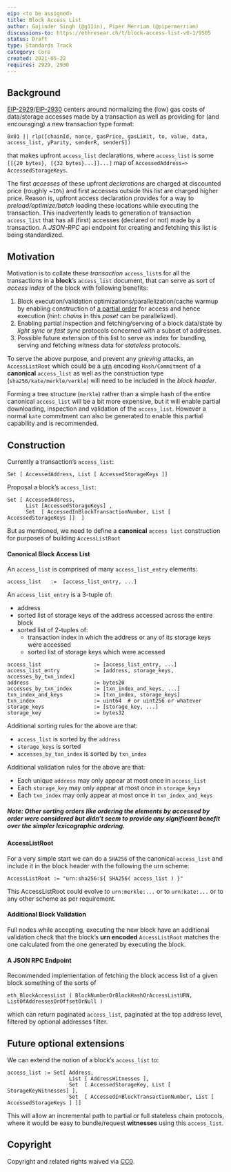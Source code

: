```yaml
---
eip: <to be assigned>
title: Block Access List
author: Gajinder Singh (@g11in), Piper Merriam (@pipermerriam)
discussions-to: https://ethresear.ch/t/block-access-list-v0-1/9505
status: Draft
type: Standards Track
category: Core
created: 2021-05-22
requires: 2929, 2930
---
```


## Background

[EIP-2929](/EIPS/eip-2929)/[EIP-2930](/EIPS/eip-2930) centers around normalizing the (low) gas costs of data/storage accesses made by a transaction as well as providing for (and encouraging) a new transaction type format:
```
0x01 || rlp([chainId, nonce, gasPrice, gasLimit, to, value, data, access_list, yParity, senderR, senderS])
```
that makes upfront `access_list` declarations, where `access_list` is some `[[{20 bytes}, [{32 bytes}...]]...]` map of `AccessedAddress=> AccessedStorageKeys`.

The first *accesses* of these upfront *declarations* are charged at discounted price (roughly ~`10%`) and first accesses outside this list are charged higher price. Reason is, upfront access declaration provides for a way to *preload/optimize/batch* loading these locations while executing the transaction.
This inadvertently leads to generation of transaction `access_list` that has all (first) accesses (declared or not) made by a transaction. A *JSON-RPC* api endpoint for creating and fetching this list is being standardized.

## Motivation

Motivation is to collate these *transaction* `access_list`s for all the transactions in a **block**’s `access_list` document, that can serve as sort of *access index* of the block with following benefits:
1. Block execution/validation optimizations/parallelization/cache warmup by enabling construction of [a partial order](https://en.wikipedia.org/wiki/Partially_ordered_set) for access and hence execution (hint: *chains* in this *poset* can be parallelized).
2. Enabling partial inspection and fetching/serving of a block data/state by *light sync* or *fast sync* protocols concerned with a subset of addresses.
3. Possible future extension of this list to serve as index for bundling, serving and fetching witness data for *stateless* protocols.

To serve the above purpose, and prevent any *grieving* attacks, an `AccessListRoot` which could be a [urn](https://en.wikipedia.org/wiki/Uniform_Resource_Name) encoding `Hash/Commitment` of a **canonical** `access_list` as well as the construction type (`sha256/kate/merkle/verkle`) will need to be included in the *block header*.

Forming a tree structure (`merkle`) rather than a simple hash of the entire canonical `access_list` will be a bit more expensive, but it will enable partial downloading, inspection and validation of the `access_list`. However a normal `kate` commitment can also be generated to enable this partial capability and is recommended. 

## Construction

Currently a transaction’s `access_list`:
```
Set [ AccessedAddress, List [ AccessedStorageKeys ]]
```

Proposal a block’s `access_list`:

```
Set [ AccessedAddress, 
      List [AccessedStorageKeys] , 
      Set  [ AccessedInBlockTransactionNumber, List [ AccessedStorageKeys ]]  ]
```

But as mentioned, we need to define a **canonical** `access list` construction for purposes of building `AccessListRoot`

#### Canonical Block Access List

An `access_list` is comprised of many `access_list_entry` elements:

```
access_list   :=  [access_list_entry, ...]
```

An `access_list_entry` is a 3-tuple of:

* address
* sorted list of storage keys of the address accessed across the entire block
* sorted list of 2-tuples of:
    * transaction index in which the address or any of its storage keys were accessed
    * sorted list of storage keys which were accessed

```
access_list                 := [access_list_entry, ...]
access_list_entry           := [address, storage_keys, accesses_by_txn_index]
address                     := bytes20
accesses_by_txn_index       := [txn_index_and_keys, ...]
txn_index_and_keys          := [txn_index, storage_keys]
txn_index                   := uint64  # or uint256 or whatever
storage_keys                := [storage_key, ...]
storage_key                 := bytes32
```

Additional sorting rules for the above are that:
* `access_list` is sorted by the `address`
* `storage_keys` is sorted
* `accesses_by_txn_index` is sorted by `txn_index`

Additional validation rules for the above are that:
* Each unique `address` may only appear at most once in `access_list`
* Each `storage_key` may only appear at most once in `storage_keys`
* Each `txn_index` may only appear at most once in `txn_index_and_keys`

##### Note: Other sorting orders like ordering the elements by accessed by order were considered but didn’t seem to provide any significant benefit over the simpler lexicographic ordering.

#### AccessListRoot

For a very simple start we can do a `SHA256` of the canonical `access_list` and include it in the block header with the following the urn scheme:

```
AccessListRoot := "urn:sha256:${ SHA256( access_list ) }"
```

This AccessListRoot could evolve to `urn:merkle:...` or to `urn:kate:...` or to any other scheme as per requirement.


#### Additional Block Validation

Full nodes while accepting, executing the new block have an additional validation check that the block’s **urn encoded** `AccessListRoot` matches the one calculated from the one generated by executing the block.

#### A JSON RPC Endpoint

Recommended implementation of fetching the block access list of a given block something of the sorts of 
```
eth_BlockAccessList ( BlockNumberOrBlockHashOrAccessListURN, ListOfAddressesOrOffsetOrNull )
``` 
which can return paginated `access_list`, paginated at the top address level, filtered by optional addresses filter.

## Future optional extensions

We can extend the notion of a block’s `access_list` to:
```
access_list := Set[ Address,
                    List [ AddressWitnesses ],
                    Set  [ AccessedStorageKey, List [ StorageKeyWitnesses] ],        
                    Set  [ AccessedInBlockTransactionNumber, List [ AccessedStorageKeys ] ]]
```
This will allow an incremental path to partial or full stateless chain protocols, where it would be easy to bundle/request **witnesses** using this `access_list`.
## Copyright
Copyright and related rights waived via [CC0](https://creativecommons.org/publicdomain/zero/1.0/).
